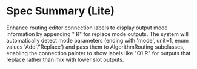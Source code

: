 # Spec Summary (Lite)

Enhance routing editor connection labels to display output mode information by appending " R" for replace mode outputs. The system will automatically detect mode parameters (ending with 'mode', unit=1, enum values 'Add'/'Replace') and pass them to AlgorithmRouting subclasses, enabling the connection painter to show labels like "O1 R" for outputs that replace rather than mix with lower slot outputs.